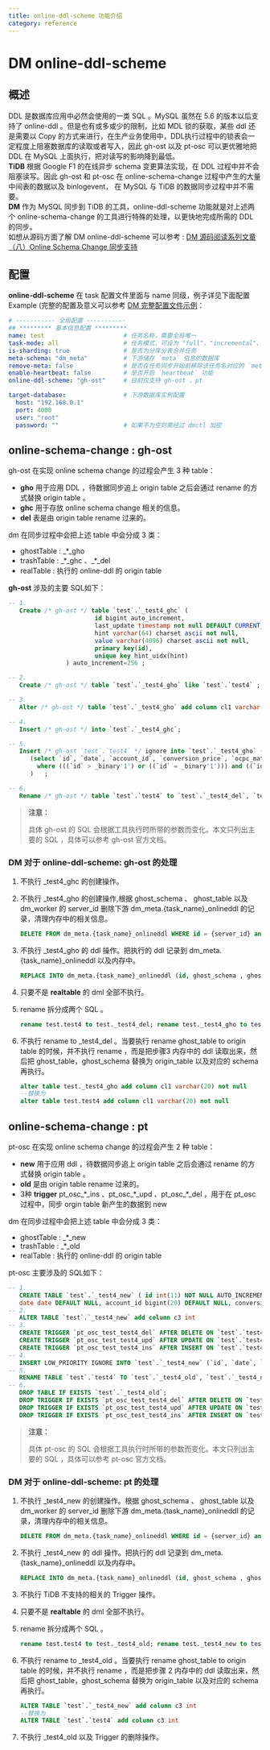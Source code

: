 ```yaml
---
title: online-ddl-scheme 功能介绍
category: reference
---
```


# DM online-ddl-scheme

## 概述

DDL 是数据库应用中必然会使用的一类 SQL 。MySQL 虽然在 5.6 的版本以后支持了 online-ddl 。但是也有或多或少的限制，比如 MDL 锁的获取，某些 ddl 还是需要以 Copy 的方式来进行，在生产业务使用中，DDL执行过程中的锁表会一定程度上阻塞数据库的读取或者写入，因此 gh-ost 以及 pt-osc 可以更优雅地把 DDL 在 MySQL 上面执行，把对读写的影响降到最低。  
**TiDB** 根据 Google F1 的在线异步 schema 变更算法实现，在 DDL 过程中并不会阻塞读写。因此 gh-ost 和 pt-osc 在 online-schema-change 过程中产生的大量中间表的数据以及 binlogevent， 在 MySQL 与 TiDB 的数据同步过程中并不需要。  
**DM** 作为 MySQL 同步到 TiDB 的工具，online-ddl-scheme 功能就是对上述两个 online-schema-change 的工具进行特殊的处理，以更快地完成所需的 DDL 的同步。  
如想从源码方面了解 DM online-ddl-scheme 可以参考 : [DM 源码阅读系列文章（八）Online Schema Change 同步支持](https://pingcap.com/blog-cn/dm-source-code-reading-8/#dm-源码阅读系列文章八online-schema-change-同步支持)

## 配置

**online-ddl-scheme** 在 task 配置文件里面与 name 同级，例子详见下面配置 Example (完整的配置及意义可以参考 [DM 完整配置文件示例](/reference/tools/data-migration/configure/task-configuration-file-full.md#完整配置文件示例)：

```yml
# ----------- 全局配置 -----------
## ********* 基本信息配置 *********
name: test                      # 任务名称，需要全局唯一
task-mode: all                  # 任务模式，可设为 "full"、"incremental"、"all"
is-sharding: true               # 是否为分库分表合并任务
meta-schema: "dm_meta"          # 下游储存 `meta` 信息的数据库
remove-meta: false              # 是否在任务同步开始前移除该任务名对应的 `meta`（`checkpoint` 和 `onlineddl` 等）。
enable-heartbeat: false         # 是否开启 `heartbeat` 功能
online-ddl-scheme: "gh-ost"     # 目前仅支持 gh-ost 、pt

target-database:                # 下游数据库实例配置
  host: "192.168.0.1"
  port: 4000
  user: "root"
  password: ""                  # 如果不为空则需经过 dmctl 加密
```

## online-schema-change : gh-ost

gh-ost 在实现 online schema change 的过程会产生 3 种 table：

- **gho** 用于应用 DDL ，待数据同步追上 origin table 之后会通过 rename 的方式替换 origin table 。
- **ghc** 用于存放 online schema change 相关的信息。
- **del** 表是由 origin table rename 过来的。

dm 在同步过程中会把上述 table 中会分成 3 类：

- ghostTable : \_\*\_gho
- trashTable : \_\*\_ghc 、\_\*\_del
- realTable : 执行的 online-ddl 的 origin table

**gh-ost** 涉及的主要 SQL如下：

```sql
-- 1.
   Create /* gh-ost */ table `test`.`_test4_ghc` (
                        id bigint auto_increment,
                        last_update timestamp not null DEFAULT CURRENT_TIMESTAMP ON UPDATE CURRENT_TIMESTAMP,
                        hint varchar(64) charset ascii not null,
                        value varchar(4096) charset ascii not null,
                        primary key(id),
                        unique key hint_uidx(hint)
                ) auto_increment=256 ;

-- 2.
   Create /* gh-ost */ table `test`.`_test4_gho` like `test`.`test4` ;

-- 3.
   Alter /* gh-ost */ table `test`.`_test4_gho` add column cl1 varchar(20) not null ;

-- 4.
   Insert /* gh-ost */ into `test`.`_test4_ghc`;

-- 5.
   Insert /* gh-ost `test`.`test4` */ ignore into `test`.`_test4_gho` (`id`, `date`, `account_id`, `conversion_price`, `ocpc_matched_conversions`, `ad_cost`, `cl2`)
      (select `id`, `date`, `account_id`, `conversion_price`, `ocpc_matched_conversions`, `ad_cost`, `cl2` from `test`.`test4` force index (`PRIMARY`)
        where (((`id` > _binary'1') or ((`id` = _binary'1'))) and ((`id` < _binary'2') or ((`id` = _binary'2')))) lock in share mode
      )   ;

-- 6.
   Rename /* gh-ost */ table `test`.`test4` to `test`.`_test4_del`, `test`.`_test4_gho` to `test`.`test4`;
```

> **注意：**
>
> 具体 gh-ost 的 SQL 会根据工具执行时所带的参数而变化。本文只列出主要的 SQL ，具体可以参考 gh-ost 官方文档。

### DM 对于 **online-ddl-scheme: gh-ost** 的处理

1. 不执行 _test4_ghc 的创建操作。
2. 不执行 _test4_gho 的创建操作,根据 ghost_schema 、 ghost_table 以及 dm_worker 的 server_id 删除下游 dm_meta.{task_name}\_onlineddl 的记录，清理内存中的相关信息。

   ```sql
   DELETE FROM dm_meta.{task_name}_onlineddl WHERE id = {server_id} and ghost_schema = {ghost_schema} and ghost_table = {ghost_table}
    ```

3. 不执行 _test4_gho 的 ddl 操作。把执行的 ddl 记录到 dm_meta.{task_name}\_onlineddl 以及内存中。

    ```sql
    REPLACE INTO dm_meta.{task_name}_onlineddl (id, ghost_schema , ghost_table , ddls) VALUES (......)
    ```

4. 只要不是 **realtable** 的 dml 全部不执行。
5. rename 拆分成两个 SQL 。

    ```sql
    rename test.test4 to test._test4_del; rename test._test4_gho to test.test4;
    ```

6. 不执行 rename to _test4_del 。当要执行 rename ghost_table to origin table 的时候，并不执行 rename ，而是把步骤3 内存中的 ddl 读取出来，然后把 ghost_table，ghost_schema 替换为 origin_table 以及对应的 schema 再执行。

    ```sql
    alter table test._test4_gho add column cl1 varchar(20) not null
    --替换为
    alter table test.test4 add column cl1 varchar(20) not null
    ```

## online-schema-change : pt

pt-osc 在实现 online schema change 的过程会产生 2 种 table：

- **new** 用于应用 ddl ，待数据同步追上 origin table 之后会通过 rename 的方式替换 origin table 。
- **old** 是由 origin table rename 过来的。
- 3种 **trigger** pt_osc\_\*\_ins 、pt_osc\_\*\_upd 、pt_osc\_\*\_del ，用于在 pt_osc 过程中，同步 orgin table 新产生的数据到 new

dm  在同步过程中会把上述 table 中会分成 3 类：

- ghostTable : \_\*\_new
- trashTable : \_\*\_old
- realTable : 执行的 online-ddl 的 origin table

pt-osc 主要涉及的 SQL如下：

``` sql
-- 1.
   CREATE TABLE `test`.`_test4_new` ( id int(11) NOT NULL AUTO_INCREMENT,
   date date DEFAULT NULL, account_id bigint(20) DEFAULT NULL, conversion_price decimal(20,3) DEFAULT NULL,  ocpc_matched_conversions bigint(20) DEFAULT NULL, ad_cost decimal(20,3) DEFAULT NULL,cl2 varchar(20) COLLATE utf8mb4_bin NOT NULL,cl1 varchar(20) COLLATE utf8mb4_bin NOT NULL,PRIMARY KEY (id) ) ENGINE=InnoDB AUTO_INCREMENT=3 DEFAULT CHARSET=utf8mb4 COLLATE=utf8mb4_bin ;
-- 2.
   ALTER TABLE `test`.`_test4_new` add column c3 int
-- 3.
   CREATE TRIGGER `pt_osc_test_test4_del` AFTER DELETE ON `test`.`test4` ...... ;
   CREATE TRIGGER `pt_osc_test_test4_upd` AFTER UPDATE ON `test`.`test4` ...... ;
   CREATE TRIGGER `pt_osc_test_test4_ins` AFTER INSERT ON `test`.`test4` ...... ;
-- 4.
   INSERT LOW_PRIORITY IGNORE INTO `test`.`_test4_new` (`id`, `date`, `account_id`, `conversion_price`, `ocpc_matched_conversions`, `ad_cost`, `cl2`, `cl1`) SELECT `id`, `date`, `account_id`, `conversion_price`, `ocpc_matched_conversions`, `ad_cost`, `cl2`, `cl1` FROM `test`.`test4` LOCK IN SHARE MODE /*pt-online-schema-change 3227 copy table*/
-- 5.
   RENAME TABLE `test`.`test4` TO `test`.`_test4_old`, `test`.`_test4_new` TO `test`.`test4`
-- 6.
   DROP TABLE IF EXISTS `test`.`_test4_old`;
   DROP TRIGGER IF EXISTS `pt_osc_test_test4_del` AFTER DELETE ON `test`.`test4` ...... ;
   DROP TRIGGER IF EXISTS `pt_osc_test_test4_upd` AFTER UPDATE ON `test`.`test4` ...... ;
   DROP TRIGGER IF EXISTS `pt_osc_test_test4_ins` AFTER INSERT ON `test`.`test4` ...... ;
```

>**注意：**
>
> 具体 pt-osc 的 SQL 会根据工具执行时所带的参数而变化。本文只列出主要的 SQL ，具体可以参考 pt-osc 官方文档。

### DM 对于 **online-ddl-scheme: pt** 的处理

1. 不执行 _test4_new 的创建操作。根据 ghost_schema 、 ghost_table 以及 dm_worker 的 server_id 删除下游 dm_meta.{task_name}\_onlineddl 的记录，清理内存中的相关信息。

   ```sql
   DELETE FROM dm_meta.{task_name}_onlineddl WHERE id = {server_id} and ghost_schema = {ghost_schema} and ghost_table = {ghost_table}
   ```

2. 不执行 _test4_new 的 ddl 操作。把执行的 ddl 记录到 dm_meta.{task_name}\_onlineddl 以及内存中。

   ```sql
   REPLACE INTO dm_meta.{task_name}_onlineddl (id, ghost_schema , ghost_table , ddls) VALUES (......)
   ```

3. 不执行 TiDB 不支持的相关的 Trigger 操作。
4. 只要不是 **realtable** 的 dml 全部不执行。
5. rename 拆分成两个 SQL 。

   ```sql
   rename test.test4 to test._test4_old; rename test._test4_new to test.test4;
   ```

6. 不执行 rename to  _test4_old 。当要执行 rename ghost_table to origin table 的时候，并不执行 rename ，而是把步骤 2 内存中的 ddl 读取出来，然后把 ghost_table，ghost_schema 替换为 origin_table 以及对应的 schema 再执行。

   ```sql
   ALTER TABLE `test`.`_test4_new` add column c3 int
   --替换为
   ALTER TABLE `test`.`test4` add column c3 int
   ```

7. 不执行 _test4_old 以及 Trigger 的删除操作。
